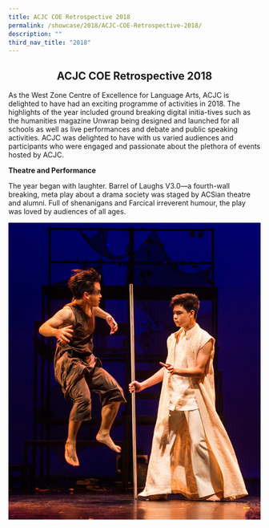 ```yaml
---
title: ACJC COE Retrospective 2018
permalink: /showcase/2018/ACJC-COE-Retrospective-2018/
description: ""
third_nav_title: "2018"
---
```

## <center> ACJC COE Retrospective 2018 </center>

As the West Zone Centre of Excellence for Language Arts, ACJC is delighted to have had an exciting programme of activities in 2018. The highlights of the year included ground breaking digital initia-tives such as the humanities magazine Unwrap being designed and launched for all schools as well as live performances and debate and public speaking activities. ACJC was delighted to have with us varied audiences and participants who were engaged and passionate about the plethora of events hosted by ACJC.

  

**Theatre and Performance**

The year began with laughter. Barrel of Laughs V3.0—a fourth-wall breaking, meta play about a drama society was staged by ACSian theatre and alumni. Full of shenanigans and Farcical irreverent humour, the play was loved by audiences of all ages.

![](/images/retrospective%204.jpeg)

